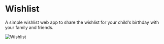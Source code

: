 # Wishlist

A simple wishlist web app to share the wishlist for your child's birthday with your family and friends.

![Wishlist](https://github.com/doeringp/wishlist/assets/20394732/88416bdb-afe9-4e84-9e26-7a4ff9f9b7bc)
